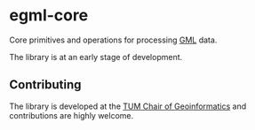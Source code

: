 # egml-core

Core primitives and operations for processing [GML](https://www.ogc.org/standards/gml/) data.

The library is at an early stage of development.

## Contributing

The library is developed at the [TUM Chair of Geoinformatics](https://github.com/tum-gis) and contributions are highly welcome.
